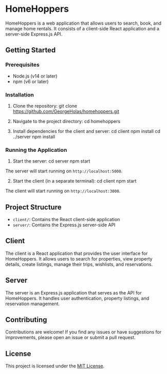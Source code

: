 # HomeHoppers

HomeHoppers is a web application that allows users to search, book, and manage home rentals. It consists of a client-side React application and a server-side Express.js API.

## Getting Started

### Prerequisites

- Node.js (v14 or later)
- npm (v6 or later)

### Installation

1. Clone the repository:
git clone https://github.com/GeorgeHolas/homehoppers.git


2. Navigate to the project directory:
cd homehoppers

3. Install dependencies for the client and server:
cd client
npm install
cd ../server
npm install

### Running the Application

1. Start the server:
cd server
npm start

The server will start running on `http://localhost:5000`.

2. Start the client (in a separate terminal):
cd client
npm start


The client will start running on `http://localhost:3000`.

## Project Structure

- `client/`: Contains the React client-side application
- `server/`: Contains the Express.js server-side API

## Client

The client is a React application that provides the user interface for HomeHoppers. It allows users to search for properties, view property details, create listings, manage their trips, wishlists, and reservations.

## Server

The server is an Express.js application that serves as the API for HomeHoppers. It handles user authentication, property listings, and reservation management.

## Contributing

Contributions are welcome! If you find any issues or have suggestions for improvements, please open an issue or submit a pull request.

## License

This project is licensed under the [MIT License](LICENSE).
